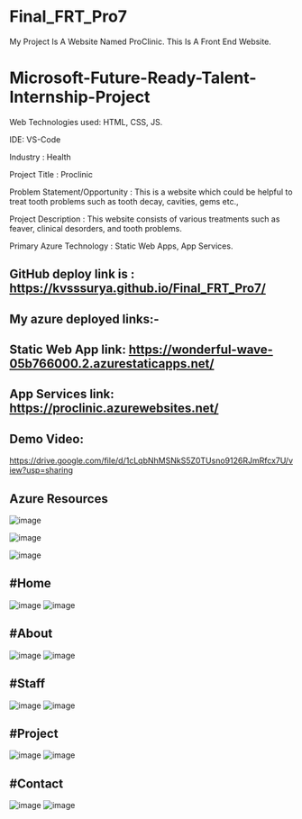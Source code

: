 # Final_FRT_Pro7
My Project Is A Website Named ProClinic. This Is A Front End Website.

# Microsoft-Future-Ready-Talent-Internship-Project

Web Technologies used: HTML, CSS, JS.

IDE: VS-Code

Industry : Health

Project Title : Proclinic

Problem Statement/Opportunity : This is a website which could be helpful to treat tooth problems such as tooth decay, cavities, gems etc.,

Project Description : This website consists of various treatments such as feaver, clinical desorders, and tooth problems.

Primary Azure Technology : Static Web Apps, App Services.

## GitHub deploy link is : https://kvsssurya.github.io/Final_FRT_Pro7/

## My azure deployed links:- 

## Static Web App link: https://wonderful-wave-05b766000.2.azurestaticapps.net/

## App Services link: https://proclinic.azurewebsites.net/

## Demo Video:
https://drive.google.com/file/d/1cLqbNhMSNkS5Z0TUsno9126RJmRfcx7U/view?usp=sharing

## Azure Resources
![image](https://user-images.githubusercontent.com/116060228/213414808-01381703-394c-441c-93b7-1f44ea0e9c38.png)

![image](https://user-images.githubusercontent.com/116060228/213414730-79a701f0-de08-4d53-9612-aca3907e46c2.png)

![image](https://user-images.githubusercontent.com/116060228/213414639-d74a102c-cfd7-45e9-a869-8b1312b75197.png)


## #Home
![image](https://user-images.githubusercontent.com/116060228/213412565-a3dc6973-956f-4e33-8934-823f73bc26fb.png)
![image](https://user-images.githubusercontent.com/116060228/213412631-9df10800-e185-455b-b21e-1d1cfb02d7e3.png)

## #About
![image](https://user-images.githubusercontent.com/116060228/213413008-a52a2d46-76f4-4147-bc0d-fdc288a8c751.png)
![image](https://user-images.githubusercontent.com/116060228/213413077-cbeac584-2c73-4232-af38-e2fb7fb4b31c.png)

## #Staff
![image](https://user-images.githubusercontent.com/116060228/213413316-6d34cd89-f259-4bc4-8b00-0b3483e02c68.png)
![image](https://user-images.githubusercontent.com/116060228/213413398-a878b5ff-f967-4b9c-9eea-91677e80261f.png)

## #Project
![image](https://user-images.githubusercontent.com/116060228/213413841-d18afd00-414c-4114-9a78-3bac2bda8208.png)
![image](https://user-images.githubusercontent.com/116060228/213413917-81d5f0b0-9e6f-44e9-9e4f-ee8eae9575c2.png)

## #Contact
![image](https://user-images.githubusercontent.com/116060228/213414078-1b64ed03-0d33-4815-b590-25b26bbdc0e0.png)
![image](https://user-images.githubusercontent.com/116060228/213414166-fc7b367f-9994-4e11-9f04-ef1799c88fbd.png)
